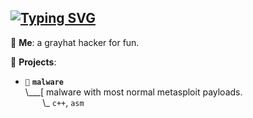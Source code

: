 ## [![Typing SVG](https://readme-typing-svg.demolab.com?font=Fira+Code&size=21&pause=1000&color=22F751&random=true&width=435&lines=currently%3A+working+on+projects;currently%3A+hacking+database;currently%3A+exposing+data)](https://git.io/typing-svg)

💬 **Me**: a grayhat hacker for fun.

🌱 **Projects**:

- `💉` **`malware`**<br>
\\___[ malware with most normal metasploit payloads.<br>
&nbsp;&nbsp;&nbsp;&nbsp;&nbsp;&nbsp;&nbsp;\\\_ `c++`, `asm`
